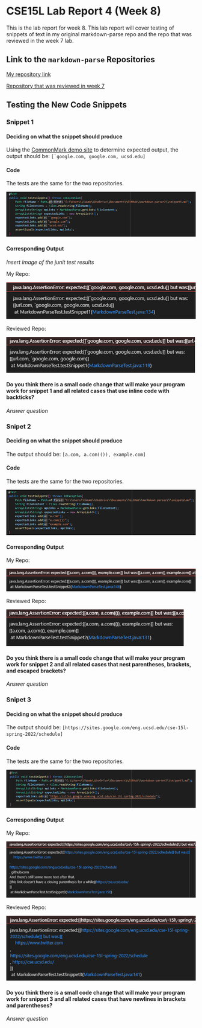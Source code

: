 # CSE15L Lab Report 4 (Week 8)

This is the lab report for week 8. This lab report will cover testing of
snippets of text in my original markdown-parse repo and the repo that was
reviewed in the week 7 lab.

## Link to the `markdown-parse` Repositories

[My repository link](https://github.com/ni-chiu/markdown-parser-nichiu)

[Repository that was reviewed in week 7](https://github.com/richmass1/markdown-parser)

## Testing the New Code Snippets

### Snippet 1

#### Deciding on what the snippet should produce
Using the [CommonMark demo site](https://spec.commonmark.org/dingus/) to determine expected output, 
the output should be: ``[`google.com, google.com, ucsd.edu]``


#### Code

The tests are the same for the two repositories.

![Snippet1Test](images\myRepoTest1.png)

#### Corresponding Output
*Insert image of the junit test results*

My Repo:

![myRepoTestOutput1](images\myRepoOutput1.png)

Reviewed Repo:

![reviewRepoTestOutput1](images\reviewRepoOutput1.png)

#### Do you think there is a small code change that will make your program work for snippet 1 and all related cases that use inline code with backticks?

*Answer question*

### Snipet 2

#### Deciding on what the snippet should produce
The output should be: ``[a.com, a.com(()), example.com]``

#### Code

The tests are the same for the two repositories.

![Snippet2Test](images\myRepoTest2.png)

#### Corresponding Output

My Repo:

![myRepoTestOutput2](images\myRepoOutput2.png)

Reviewed Repo:

![reviewRepoTestOutput2](images\reviewRepoOutput2.png)

#### Do you think there is a small code change that will make your program work for snippet 2 and all related cases that nest parentheses, brackets, and escaped brackets?

*Answer question*

### Snipet 3

#### Deciding on what the snippet should produce
The output should be: ``[https://sites.google.com/eng.ucsd.edu/cse-15l-spring-2022/schedule]``

#### Code

The tests are the same for the two repositories.

![Snippet3Test](images\myRepoTest3.png)

#### Corresponding Output

My Repo:

![myRepoTestOutput3](images\myRepoOutput3.png)

Reviewed Repo:

![reviewRepoTestOutput3](images\reviewRepoOutput3.png)

#### Do you think there is a small code change that will make your program work for snippet 3 and all related cases that have newlines in brackets and parentheses?

*Answer question*